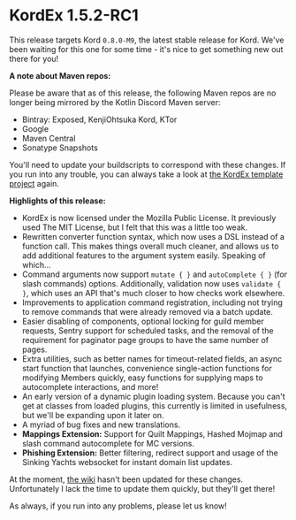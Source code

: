 # KordEx 1.5.2-RC1

This release targets Kord `0.8.0-M9`, the latest stable release for Kord. We've been waiting for this one for some time - it's nice to get something new out there for you!

**A note about Maven repos:**

Please be aware that as of this release, the following Maven repos are no longer being mirrored by the Kotlin Discord Maven server:

* Bintray: Exposed, KenjiOhtsuka Kord, KTor
* Google
* Maven Central
* Sonatype Snapshots

You'll need to update your buildscripts to correspond with these changes. If you run into any trouble, you can always take a look at [the KordEx template project](https://github.com/Kord-Extensions/template) again.

**Highlights of this release:**

* KordEx is now licensed under the Mozilla Public License. It previously used The MIT License, but I felt that this was a little too weak.
* Rewritten converter function syntax, which now uses a DSL instead of a function call. This makes things overall much cleaner, and allows us to add additional features to the argument system easily. Speaking of which...
* Command arguments now support `mutate { }` and `autoComplete { }` (for slash commands) options. Additionally, validation now uses `validate { }`, which uses an API that's much closer to how checks work elsewhere.
* Improvements to application command registration, including not trying to remove commands that were already removed via a batch update.
* Easier disabling of components, optional locking for guild member requests, Sentry support for scheduled tasks, and the removal of the requirement for paginator page groups to have the same number of pages.
* Extra utilities, such as better names for timeout-related fields, an async start function that launches, convenience single-action functions for modifying Members quickly, easy functions for supplying maps to autocomplete interactions, and more!
* An early version of a dynamic plugin loading system. Because you can't get at classes from loaded plugins, this currently is limited in usefulness, but we'll be expanding upon it later on.
* A myriad of bug fixes and new translations.
* **Mappings Extension:** Support for Quilt Mappings, Hashed Mojmap and slash command autocomplete for MC versions.
* **Phishing Extension:** Better filtering, redirect support and usage of the Sinking Yachts websocket for instant domain list updates.

At the moment, [the wiki](https://kordex.kotlindiscord.com/) hasn't been updated for these changes. Unfortunately I lack the time to update them quickly, but they'll get there!

As always, if you run into any problems, please let us know!
